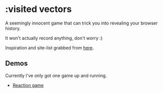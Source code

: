 :visited vectors
================

A seemingly innocent game that can trick you into revealing your browser history.

It won't actually record anything, don't worry :)

Inspiration and site-list grabbed from [here](https://github.com/Conlectus/WhoAmI).

## Demos
Currently I've only got one game up and running.

 - [Reaction game](http://rileyjshaw.com/visited-vectors/reaction/)
